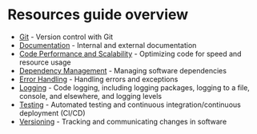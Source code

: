 # Resources guide overview


* [Git](./git) - Version control with Git
* [Documentation](./documentation) - Internal and external documentation
* [Code Performance and Scalability](./code_performance_and_scalability) - Optimizing code for speed and resource usage
* [Dependency Management](./dependency_management) - Managing software dependencies
* [Error Handling](./error_handling) - Handling errors and exceptions
* [Logging](./logging) - Code logging, including logging packages, logging to a file, console, and elsewhere, and logging levels
* [Testing](./testing) - Automated testing and continuous integration/continuous deployment (CI/CD)
* [Versioning](./versioning.md) - Tracking and communicating changes in software
